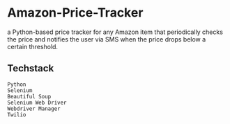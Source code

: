 # Amazon-Price-Tracker
a Python-based price tracker for any Amazon item that periodically checks the price and notifies the user via SMS when the price drops below a certain threshold.

## Techstack
```
Python
Selenium
Beautiful Soup
Selenium Web Driver
Webdriver Manager
Twilio
```
